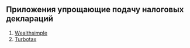 ## Приложения упрощающие подачу налоговых деклараций
1. [Wealthsimple](https://www.wealthsimple.com/en-ca/tax)
2. [Turbotax](https://turbotax.intuit.ca/tax/software)

